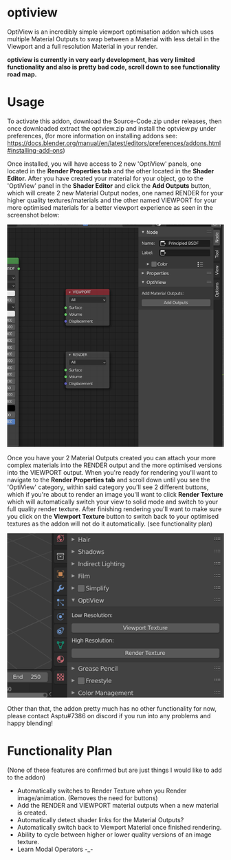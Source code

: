 # optiview
OptiView is an incredibly simple viewport optimisation addon which uses multiple Material Outputs to swap between a Material with less detail in the Viewport and a full resolution Material in your render.

**optiview is currently in very early development, has very limited functionality and also is pretty bad code, scroll down to see functionality road map.**

# Usage

To activate this addon, download the Source-Code.zip under releases, then once downloaded extract the optview.zip and install the optview.py under preferences, (for more information on installing addons see: https://docs.blender.org/manual/en/latest/editors/preferences/addons.html#installing-add-ons)

Once installed, you will have access to 2 new 'OptiView' panels, one located in the **Render Properties tab** and the other located in the **Shader Editor.**
After you have created your material for your object, go to the 'OptiView' panel in the **Shader Editor** and click the **Add Outputs** button, which will create 2 new Material Output nodes, one named RENDER for your higher quality textures/materials and the other named VIEWPORT for your more optimised materials for a better viewport experience as seen in the screenshot below:

![Demo](https://github.com/asptu/optiview/blob/main/examples/2.PNG)

Once you have your 2 Material Outputs created you can attach your more complex materials into the RENDER output and the more optimised versions into the VIEWPORT output. When you're ready for rendering you'll want to navigate to the **Render Properties tab** and scroll down until you see the 'OptiView' category, within said category you'll see 2 different buttons, which if you're about to render an image you'll want to click **Render Texture** which will automatically switch your view to solid mode and switch to your full quality render texture. After finishing rendering you'll want to make sure you click on the **Viewport Texture** button to switch back to your optimised textures as the addon will not do it automatically. (see functionality plan)

![Demo2](https://github.com/asptu/optiview/blob/main/examples/1.PNG)

Other than that, the addon pretty much has no other functionality for now, please contact Asptu#7386 on discord if you run into any problems and happy blending!

# Functionality Plan

(None of these features are confirmed but are just things I would like to add to the addon)

- Automatically switches to Render Texture when you Render image/animation. (Removes the need for buttons)
- Add the RENDER and VIEWPORT material outputs when a new material is created.
- Automatically detect shader links for the Material Outputs?
- Automatically switch back to Viewport Material once finished rendering.
- Ability to cycle between higher or lower quality versions of an image texture.
- Learn Modal Operators -_-
